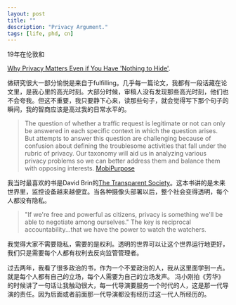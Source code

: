 ```yaml
---
layout: post
title: ""
description: "Privacy Argument."
tags: [life, phd, cn]
---
```


19年在伦敦和

[Why Privacy Matters Even if You Have 'Nothing to Hide'](https://www.chronicle.com/article/Why-Privacy-Matters-Even-if/127461).

做研究很大一部分愉悦是来自于fulfilling。几乎每一篇论文，我都有一段话藏在论文里，是我心里的高光时刻。大部分时候，审稿人没有发现那些高光时刻，他们也不会夸我。但这不重要，我只要静下心来，读那些句子，就会觉得写下那个句子的瞬间，我的智商应该是高过我的日常水平的。

> The question of whether a traffic request is legitimate or not can only be answered in each specific context in which the question arises. But attempts to answer this question are challenging because of confusion about defining the troublesome activities that fall under the rubric of privacy. Our taxonomy will aid us in analyzing various privacy problems so we can better address them and balance them with opposing interests.  [MobiPurpose](http://haojianj.in/resource/pdf/mobipurpose_ubicomp.pdf)


我当时最喜欢的书是David Brin的[The Transparent Society](https://www.amazon.com/Transparent-Society-Technology-Between-Privacy/dp/0738201448)。这本书讲的是未来世界里，监控设备越来越便宜。当各种摄像头部署以后，整个社会变得透明，每个人都没有隐私。

> "If we're free and powerful as citizens, privacy is something we'll be able to negotiate among ourselves." The key is reciprocal accountability...that we have the power to watch the watchers. 

我觉得大家不需要隐私，需要的是权利。透明的世界可以让这个世界运行地更好，我们只是需要每个人都有权利去反向监管管理者。




过去两年，我看了很多政治的书，作为一个不爱政治的人，我从这里面学到一点。就是每个人都有自己的立场，每个人需要为自己的立场发声。
冯小刚拍《芳华》的时候讲了一句话让我触动很大，每一代导演要服务一个时代的人，这是那一代导演的责任。因为后面或者前面那一代导演都没有经历过这一代人所经历的。

